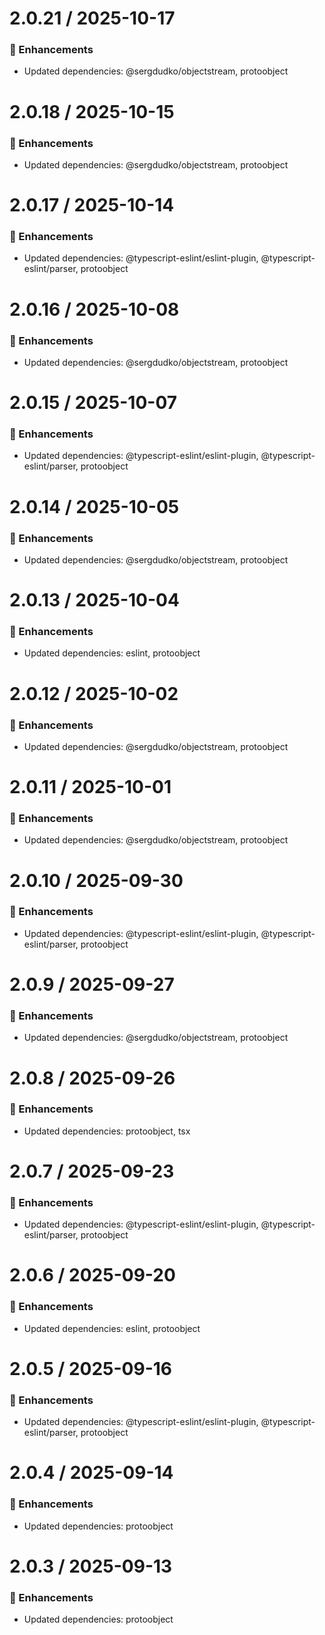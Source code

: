 # 2.0.21 / 2025-10-17

### :tada: Enhancements
- Updated dependencies: @sergdudko/objectstream, protoobject

# 2.0.18 / 2025-10-15

### :tada: Enhancements
- Updated dependencies: @sergdudko/objectstream, protoobject

# 2.0.17 / 2025-10-14

### :tada: Enhancements
- Updated dependencies: @typescript-eslint/eslint-plugin, @typescript-eslint/parser, protoobject

# 2.0.16 / 2025-10-08

### :tada: Enhancements
- Updated dependencies: @sergdudko/objectstream, protoobject

# 2.0.15 / 2025-10-07

### :tada: Enhancements
- Updated dependencies: @typescript-eslint/eslint-plugin, @typescript-eslint/parser, protoobject

# 2.0.14 / 2025-10-05

### :tada: Enhancements
- Updated dependencies: @sergdudko/objectstream, protoobject

# 2.0.13 / 2025-10-04

### :tada: Enhancements
- Updated dependencies: eslint, protoobject

# 2.0.12 / 2025-10-02

### :tada: Enhancements
- Updated dependencies: @sergdudko/objectstream, protoobject

# 2.0.11 / 2025-10-01

### :tada: Enhancements
- Updated dependencies: @sergdudko/objectstream, protoobject

# 2.0.10 / 2025-09-30

### :tada: Enhancements
- Updated dependencies: @typescript-eslint/eslint-plugin, @typescript-eslint/parser, protoobject

# 2.0.9 / 2025-09-27

### :tada: Enhancements
- Updated dependencies: @sergdudko/objectstream, protoobject

# 2.0.8 / 2025-09-26

### :tada: Enhancements
- Updated dependencies: protoobject, tsx

# 2.0.7 / 2025-09-23

### :tada: Enhancements
- Updated dependencies: @typescript-eslint/eslint-plugin, @typescript-eslint/parser, protoobject

# 2.0.6 / 2025-09-20

### :tada: Enhancements
- Updated dependencies: eslint, protoobject

# 2.0.5 / 2025-09-16

### :tada: Enhancements
- Updated dependencies: @typescript-eslint/eslint-plugin, @typescript-eslint/parser, protoobject

# 2.0.4 / 2025-09-14

### :tada: Enhancements
- Updated dependencies: protoobject

# 2.0.3 / 2025-09-13

### :tada: Enhancements
- Updated dependencies: protoobject

